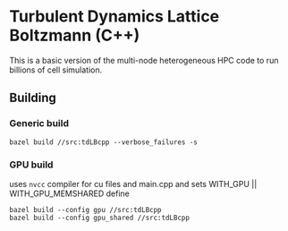 # Turbulent Dynamics Lattice Boltzmann (C++)

This is a basic version of the multi-node heterogeneous HPC code to run billions of cell simulation.




## Building

### Generic build
```
bazel build //src:tdLBcpp --verbose_failures -s
```
### GPU build
uses `nvcc` compiler for cu files and main.cpp and sets WITH_GPU || WITH_GPU_MEMSHARED define
```
bazel build --config gpu //src:tdLBcpp
bazel build --config gpu_shared //src:tdLBcpp
```



